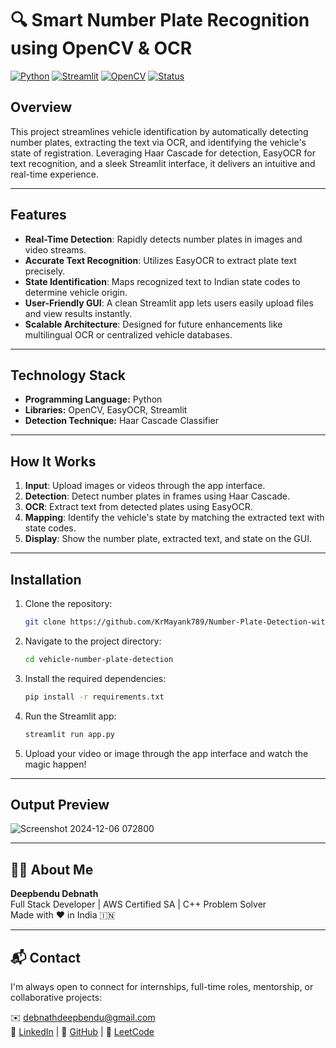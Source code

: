 
# 🔍 Smart Number Plate Recognition using OpenCV & OCR

[![Python](https://img.shields.io/badge/Python-3.8%2B-blue.svg)](https://www.python.org/)
[![Streamlit](https://img.shields.io/badge/Streamlit-1.20-orange.svg)](https://streamlit.io/)
[![OpenCV](https://img.shields.io/badge/OpenCV-4.5.1-brightgreen.svg)](https://opencv.org/)
[![Status](https://img.shields.io/badge/status-active-brightgreen.svg)]()

## Overview  
This project streamlines vehicle identification by automatically detecting number plates, extracting the text via OCR, and identifying the vehicle's state of registration. Leveraging Haar Cascade for detection, EasyOCR for text recognition, and a sleek Streamlit interface, it delivers an intuitive and real-time experience.

---

## Features  
- **Real-Time Detection**: Rapidly detects number plates in images and video streams.  
- **Accurate Text Recognition**: Utilizes EasyOCR to extract plate text precisely.  
- **State Identification**: Maps recognized text to Indian state codes to determine vehicle origin.  
- **User-Friendly GUI**: A clean Streamlit app lets users easily upload files and view results instantly.  
- **Scalable Architecture**: Designed for future enhancements like multilingual OCR or centralized vehicle databases.

---

## Technology Stack  
- **Programming Language:** Python  
- **Libraries:** OpenCV, EasyOCR, Streamlit  
- **Detection Technique:** Haar Cascade Classifier  

---

## How It Works  
1. **Input**: Upload images or videos through the app interface.  
2. **Detection**: Detect number plates in frames using Haar Cascade.  
3. **OCR**: Extract text from detected plates using EasyOCR.  
4. **Mapping**: Identify the vehicle's state by matching the extracted text with state codes.  
5. **Display**: Show the number plate, extracted text, and state on the GUI.

---

## Installation  
1. Clone the repository:  
   ```bash
   git clone https://github.com/KrMayank789/Number-Plate-Detection-with-State-Identification.git
   ```  
2. Navigate to the project directory:  
   ```bash
   cd vehicle-number-plate-detection
   ```  
3. Install the required dependencies:  
   ```bash
   pip install -r requirements.txt
   ```  
4. Run the Streamlit app:  
   ```bash
   streamlit run app.py
   ```  
5. Upload your video or image through the app interface and watch the magic happen!  

---

## Output Preview

![Screenshot 2024-12-06 072800](https://github.com/user-attachments/assets/d268d446-b853-4974-9c50-752d59c64570)

---

## 🙋‍♂️ About Me

**Deepbendu Debnath**  
Full Stack Developer | AWS Certified SA | C++ Problem Solver  
Made with ❤️ in India 🇮🇳

---

## 📬 Contact

I'm always open to connect for internships, full-time roles, mentorship, or collaborative projects:

✉️ debnathdeepbendu@gmail.com  
💼 [LinkedIn](http://linkedin.com/in/deepbendu-debnath) | 📁 [GitHub](https://github.com/Deepbendu) | 🧩 [LeetCode](https://leetcode.com/deepbendu)

